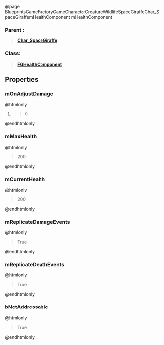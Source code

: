 @page BlueprintsGameFactoryGameCharacterCreatureWildlifeSpaceGiraffeChar_SpaceGiraffemHealthComponent mHealthComponent
### Parent :
<b><a href="_blueprints_game_factory_game_character_creature_wildlife_space_giraffe_char__space_giraffe.html"><blockquote>Char_SpaceGiraffe</blockquote></a></b>
### Class:
<b><a href="_class_script_f_g_health_component.html"><blockquote>FGHealthComponent</blockquote></a></b>
## Properties
### mOnAdjustDamage
@htmlonly
<ol>
<li>
<blockquote>0</blockquote>
</li>
</ol>
@endhtmlonly

### mMaxHealth
@htmlonly
<blockquote>200</blockquote>
@endhtmlonly

### mCurrentHealth
@htmlonly
<blockquote>200</blockquote>
@endhtmlonly

### mReplicateDamageEvents
@htmlonly
<blockquote>True</blockquote>
@endhtmlonly

### mReplicateDeathEvents
@htmlonly
<blockquote>True</blockquote>
@endhtmlonly

### bNetAddressable
@htmlonly
<blockquote>True</blockquote>
@endhtmlonly

